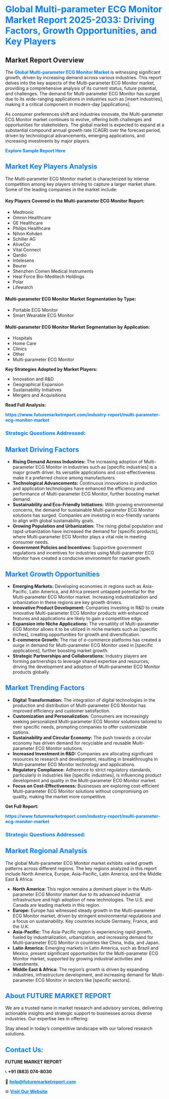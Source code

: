 <h1 style="color: #007BFF;">Global Multi-parameter ECG Monitor Market Report 2025-2033: Driving Factors, Growth Opportunities, and Key Players</h1>

<section id="overview">
<h2>Market Report Overview</h2>
<p>The <a href="https://www.futuremarketreport.com/industry-report/multi-parameter-ecg-monitor-market" style="color: #007BFF; text-decoration: none;"><strong>Global Multi-parameter ECG Monitor Market</strong></a> is witnessing significant growth, driven by increasing demand across various industries. This report delves into the key aspects of the Multi-parameter ECG Monitor market, providing a comprehensive analysis of its current status, future potential, and challenges. The demand for Multi-parameter ECG Monitor has surged due to its wide-ranging applications in industries such as [insert industries], making it a critical component in modern-day [applications].</p>
<p>As consumer preferences shift and industries innovate, the Multi-parameter ECG Monitor market continues to evolve, offering both challenges and opportunities for stakeholders. The global market is expected to expand at a substantial compound annual growth rate (CAGR) over the forecast period, driven by technological advancements, emerging applications, and increasing investments by major players.</p>
</section>

<section id="overview">
<p><a href="https://www.futuremarketreport.com/request-sample/reportId=127495" style="color: #007BFF; text-decoration: none;"><strong>Explore Sample Report Here</strong></a></p>
</section>

<section id="key-players">
<h2 style="color: #007BFF;">Market Key Players Analysis</h2>
<p>The Multi-parameter ECG Monitor market is characterized by intense competition among key players striving to capture a larger market share. Some of the leading companies in the market include:</p>
<h4>Key Players Covered in the Multi-parameter ECG Monitor Report:</h4>
<ul><li>Medtronic</li><li>Omron Healthcare</li><li>GE Healthcare</li><li>Philips Healthcare</li><li>Nihon Kohden</li><li>Schiller AG</li><li>AliveCor</li><li>Vital Connect</li><li>Qardio</li><li>Intelesens</li><li>Beurer</li><li>Shenzhen Comen Medical Instruments</li><li>Heal Force Bio-Meditech Holdings</li><li>Polar</li><li>Lifewatch</li></ul>
<h4>Multi-parameter ECG Monitor Market Segmentation by Type:</h4>
<ul><li>Portable ECG Monitor</li><li>Smart Wearable ECG Monitor</li></ul>

<h4>Multi-parameter ECG Monitor Market Segmentation by Application:</h4>
<ul><li>Hospitals</li><li>Home Care</li><li>Clinics</li><li>Other</li><li>Multi-parameter ECG Monitor</li></ul>
<p><strong>Key Strategies Adopted by Market Players:</strong></p>
<ul>
<li>Innovation and R&D</li>
<li>Geographical Expansion</li>
<li>Sustainability Initiatives</li>
<li>Mergers and Acquisitions</li>
</ul>
</section>

<section>
<p><strong>Read Full Analysis: </strong></p><a href="https://www.futuremarketreport.com/industry-report/multi-parameter-ecg-monitor-market" style="color: #007BFF; text-decoration: none;"><strong>https://www.futuremarketreport.com/industry-report/multi-parameter-ecg-monitor-market</strong></a>
<h3 style="color: #007BFF;">Strategic Questions Addressed:</h3>
</section>

<section id="driving-factors">
<h2 style="color: #007BFF;">Market Driving Factors</h2>
<ul>
<li><strong>Rising Demand Across Industries:</strong> The increasing adoption of Multi-parameter ECG Monitor in industries such as [specific industries] is a major growth driver. Its versatile applications and cost-effectiveness make it a preferred choice among manufacturers.</li>
<li><strong>Technological Advancements:</strong> Continuous innovations in production and application technologies have enhanced the efficiency and performance of Multi-parameter ECG Monitor, further boosting market demand.</li>
<li><strong>Sustainability and Eco-Friendly Initiatives:</strong> With growing environmental concerns, the demand for sustainable Multi-parameter ECG Monitor solutions has surged. Companies are investing in eco-friendly variants to align with global sustainability goals.</li>
<li><strong>Growing Population and Urbanization:</strong> The rising global population and rapid urbanization have increased the demand for [specific products], where Multi-parameter ECG Monitor plays a vital role in meeting consumer needs.</li>
<li><strong>Government Policies and Incentives:</strong> Supportive government regulations and incentives for industries using Multi-parameter ECG Monitor have created a conducive environment for market growth.</li>
</ul>
</section>

<section id="growth-opportunities">
<h2 style="color: #007BFF;">Market Growth Opportunities</h2>
<ul>
<li><strong>Emerging Markets:</strong> Developing economies in regions such as Asia-Pacific, Latin America, and Africa present untapped potential for the Multi-parameter ECG Monitor market. Increasing industrialization and urbanization in these regions are key growth drivers.</li>
<li><strong>Innovative Product Development:</strong> Companies investing in R&D to create innovative Multi-parameter ECG Monitor products with enhanced features and applications are likely to gain a competitive edge.</li>
<li><strong>Expansion into Niche Applications:</strong> The versatility of Multi-parameter ECG Monitor allows it to be utilized in niche markets such as [specific niches], creating opportunities for growth and diversification.</li>
<li><strong>E-commerce Growth:</strong> The rise of e-commerce platforms has created a surge in demand for Multi-parameter ECG Monitor used in [specific applications], further boosting market growth.</li>
<li><strong>Strategic Partnerships and Collaborations:</strong> Industry players are forming partnerships to leverage shared expertise and resources, driving the development and adoption of Multi-parameter ECG Monitor products globally.</li>
</ul>
</section>

<section id="trending-factors">
<h2 style="color: #007BFF;">Market Trending Factors</h2>
<ul>
<li><strong>Digital Transformation:</strong> The integration of digital technologies in the production and distribution of Multi-parameter ECG Monitor has improved efficiency and customer satisfaction.</li>
<li><strong>Customization and Personalization:</strong> Consumers are increasingly seeking personalized Multi-parameter ECG Monitor solutions tailored to their specific needs, prompting companies to offer customizable options.</li>
<li><strong>Sustainability and Circular Economy:</strong> The push towards a circular economy has driven demand for recyclable and reusable Multi-parameter ECG Monitor solutions.</li>
<li><strong>Increased Investment in R&D:</strong> Companies are allocating significant resources to research and development, resulting in breakthroughs in Multi-parameter ECG Monitor technology and applications.</li>
<li><strong>Regulatory Compliance:</strong> Adherence to strict regulatory standards, particularly in industries like [specific industries], is influencing product development and quality in the Multi-parameter ECG Monitor market.</li>
<li><strong>Focus on Cost-Effectiveness:</strong> Businesses are exploring cost-efficient Multi-parameter ECG Monitor solutions without compromising on quality, making the market more competitive.</li>
</ul>
</section>

<section>
<p><strong>Get Full Report: </strong></p><a href="https://www.futuremarketreport.com/industry-report/multi-parameter-ecg-monitor-market" style="color: #007BFF; text-decoration: none;"><strong>https://www.futuremarketreport.com/industry-report/multi-parameter-ecg-monitor-market</strong></a>
<h3 style="color: #007BFF;">Strategic Questions Addressed:</h3>
</section>


<section id="regional-analysis">
<h2 style="color: #007BFF;">Market Regional Analysis</h2>
<p>The global Multi-parameter ECG Monitor market exhibits varied growth patterns across different regions. The key regions analyzed in this report include North America, Europe, Asia-Pacific, Latin America, and the Middle East & Africa:</p>
<ul>
<li><strong>North America:</strong> This region remains a dominant player in the Multi-parameter ECG Monitor market due to its advanced industrial infrastructure and high adoption of new technologies. The U.S. and Canada are leading markets in this region.</li>
<li><strong>Europe:</strong> Europe has witnessed steady growth in the Multi-parameter ECG Monitor market, driven by stringent environmental regulations and a focus on sustainability. Key countries include Germany, France, and the U.K.</li>
<li><strong>Asia-Pacific:</strong> The Asia-Pacific region is experiencing rapid growth, fueled by industrialization, urbanization, and increasing demand for Multi-parameter ECG Monitor in countries like China, India, and Japan.</li>
<li><strong>Latin America:</strong> Emerging markets in Latin America, such as Brazil and Mexico, present significant opportunities for the Multi-parameter ECG Monitor market, supported by growing industrial activities and investments.</li>
<li><strong>Middle East & Africa:</strong> The region’s growth is driven by expanding industries, infrastructure development, and increasing demand for Multi-parameter ECG Monitor in sectors like [specific sectors].</li>
</ul>
</section>

<footer>
<h2 style="color: #007BFF;">About FUTURE MARKET REPORT</h2>
<p>We are a trusted name in market research and advisory services, delivering actionable insights and strategic support to businesses across diverse industries. Our expertise lies in offering:</p>

<p>Stay ahead in today’s competitive landscape with our tailored research solutions.</p>

<h2 style="color: #007BFF;">Contact Us:</h2>
<p><strong>FUTURE MARKET REPORT</strong></p>
<p>📞 <strong>+91 (883) 074-8030</strong></p>
<p>📧 <strong><a href="mailto:help@futuremarketreport.com" style="color: #007BFF;">help@futuremarketreport.com</a></strong></p>
<p>🌐 <strong><a href="https://www.futuremarketreport.com/" style="color: #007BFF;">Visit Our Website</a></strong></p>
</footer>